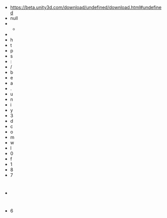 - https://beta.unity3d.com/download/undefined/download.html#undefined
- null
- -
-  
- h
- t
- p
- s
- :
- /
- b
- e
- a
- .
- u
- n
- i
- y
- 3
- d
- c
- o
- m
- w
- l
- 0
- f
- 1
- 8
- 7
- #
- 6